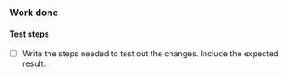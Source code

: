 <!--
PR Template! If any commented sections are not relevant to this PR, remove them.
Please fill out the uncommented section with any relevant information
-->

### Work done
<!--
Describe the changes or additions made in this PR, and why they
are necessary or important. If there is unusual complexity in the
code or functionality, please explain it so reviewers can understand.
-->

<!-- If relevant
### Blockers
- [ ] List questions that need to be answered to finish this work
- [ ] If this PR is reliant on another PR being merged, link it here
-->

<!-- If relevant
#### Addresses Issue(s)
- Issue URL
-->

<!-- If relevant
#### Setup
Describe any setup requirements to test this work (Specific settings, widgets, etc))
-->

#### Test steps
- [ ] Write the steps needed to test out the changes. Include the expected result.

<!--
### Screenshots:
If you're making visible changes, add before/after screenshots or videos of the major
changes so it's easier for reviewers to see what is different in this PR

#### BEFORE:
(screenshot from master)

#### AFTER:
(screenshot from branch)
-->
